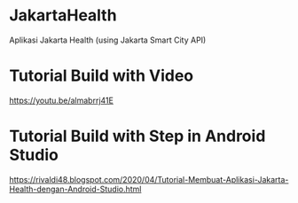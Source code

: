 # JakartaHealth
Aplikasi Jakarta Health (using Jakarta Smart City API)

# Tutorial Build with Video
https://youtu.be/almabrrj41E

# Tutorial Build with Step in Android Studio
 https://rivaldi48.blogspot.com/2020/04/Tutorial-Membuat-Aplikasi-Jakarta-Health-dengan-Android-Studio.html
